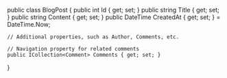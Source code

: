public class BlogPost
{
    public int Id { get; set; }
    public string Title { get; set; }
    public string Content { get; set; }
    public DateTime CreatedAt { get; set; } = DateTime.Now;

    // Additional properties, such as Author, Comments, etc.

    // Navigation property for related comments
    public ICollection<Comment> Comments { get; set; }
}
